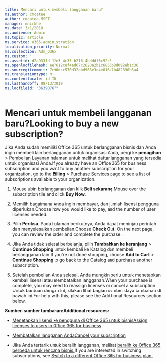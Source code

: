 ```yaml
---
title: Mencari untuk membeli langganan baru?
ms.author: cmcatee
author: cmcatee-MSFT
manager: mnirkhe
ms.date: 3/1/2018
ms.audience: Admin
ms.topic: article
ms.service: o365-administration
localization_priority: Normal
ms.collection: Adm_O365
ms.custom: ''
ms.assetid: d2a9331d-12e3-4c35-b216-4bdddf6c92c3
ms.openlocfilehash: ee7612cef4ad67c2620a2b1c6851b8d092eb1c36
ms.sourcegitcommit: 7c90dcc570d32ebd968e3e4e816a7b482890b3a4
ms.translationtype: MT
ms.contentlocale: id-ID
ms.lasthandoff: 08/13/2019
ms.locfileid: "36390767"
---
```

# <a name="looking-to-buy-a-new-subscription"></a><span data-ttu-id="09e34-102">Mencari untuk membeli langganan baru?</span><span class="sxs-lookup"><span data-stu-id="09e34-102">Looking to buy a new subscription?</span></span>

<span data-ttu-id="09e34-103">Jika Anda sudah memiliki Office 365 untuk berlangganan bisnis dan Anda ingin membeli lain berlangganan untuk organisasi Anda, pergi ke **penagihan** \> [Pembelian Layanan](https://go.microsoft.com/fwlink/p/?linkid=868433) halaman untuk melihat daftar langganan yang tersedia untuk organisasi Anda.</span><span class="sxs-lookup"><span data-stu-id="09e34-103">If you already have an Office 365 for business subscription and you want to buy another subscription for your organization, go to the **Billing** \> [Purchase Services](https://go.microsoft.com/fwlink/p/?linkid=868433) page to see a list of subscriptions available to your organization.</span></span>
 
1. <span data-ttu-id="09e34-104">Mouse ubin berlangganan dan klik **Beli sekarang**.</span><span class="sxs-lookup"><span data-stu-id="09e34-104">Mouse over the subscription tile and click **Buy Now**.</span></span>

2. <span data-ttu-id="09e34-105">Memilih bagaimana Anda ingin membayar, dan jumlah lisensi pengguna diperlukan.</span><span class="sxs-lookup"><span data-stu-id="09e34-105">Choose how you would like to pay, and the number of user licenses needed.</span></span>

3. <span data-ttu-id="09e34-106">Pilih **Periksa**. Pada halaman berikutnya, Anda dapat meninjau perintah dan menyelesaikan pembelian.</span><span class="sxs-lookup"><span data-stu-id="09e34-106">Choose **Check Out**. On the next page, you can review the order and complete the purchase.</span></span>

4. <span data-ttu-id="09e34-107">Jika Anda tidak selesai berbelanja, pilih **Tambahkan ke keranjang** \> **Continue Shopping** untuk kembali ke Katalog dan membeli berlangganan lain.</span><span class="sxs-lookup"><span data-stu-id="09e34-107">If you're not done shopping, choose **Add to Cart** \> **Continue Shopping** to go back to the Catalog and purchase another subscription.</span></span> 

5. <span data-ttu-id="09e34-108">Setelah pembelian Anda selesai, Anda mungkin perlu untuk menetapkan kembali lisensi atau membatalkan langganan.</span><span class="sxs-lookup"><span data-stu-id="09e34-108">When your purchase is complete, you may need to reassign licenses or cancel a subscription.</span></span> <span data-ttu-id="09e34-109">Untuk bantuan dengan ini, silakan lihat bagian sumber daya tambahan di bawah ini.</span><span class="sxs-lookup"><span data-stu-id="09e34-109">For help with this, please see the Additional Resources section below.</span></span>

 <span data-ttu-id="09e34-110">**Sumber-sumber tambahan:**</span><span class="sxs-lookup"><span data-stu-id="09e34-110">**Additional resources:**</span></span>
  
- [<span data-ttu-id="09e34-111">Menetapkan lisensi ke pengguna di Office 365 untuk bisnis</span><span class="sxs-lookup"><span data-stu-id="09e34-111">Assign licenses to users in Office 365 for business</span></span>](https://docs.microsoft.com/en-us/office365/admin/subscriptions-and-billing/assign-licenses-to-users)
    
- [<span data-ttu-id="09e34-112">Membatalkan langganan Anda</span><span class="sxs-lookup"><span data-stu-id="09e34-112">Cancel your subscription</span></span>](https://docs.microsoft.com/en-us/office365/admin/subscriptions-and-billing/cancel-your-subscription)
    
- <span data-ttu-id="09e34-113">Jika Anda tertarik untuk beralih langganan, melihat [beralih ke Office 365 berbeda untuk rencana bisnis.](https://docs.microsoft.com/en-us/office365/admin/subscriptions-and-billing/switch-to-a-different-plan)</span><span class="sxs-lookup"><span data-stu-id="09e34-113">If you are interested in switching subscriptions, see [Switch to a different Office 365 for business plan.](https://docs.microsoft.com/en-us/office365/admin/subscriptions-and-billing/switch-to-a-different-plan)</span></span>